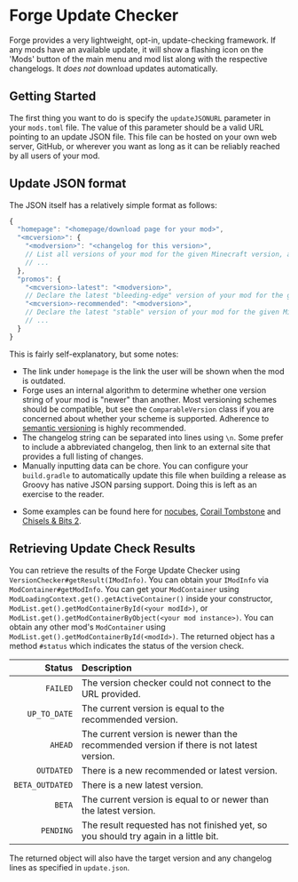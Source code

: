 Forge Update Checker
====================

Forge provides a very lightweight, opt-in, update-checking framework. If any mods have an available update, it will show a flashing icon on the 'Mods' button of the main menu and mod list along with the respective changelogs. It *does not* download updates automatically.

Getting Started
---------------

The first thing you want to do is specify the `updateJSONURL` parameter in your `mods.toml` file. The value of this parameter should be a valid URL pointing to an update JSON file. This file can be hosted on your own web server, GitHub, or wherever you want as long as it can be reliably reached by all users of your mod.

Update JSON format
------------------

The JSON itself has a relatively simple format as follows:

```js
{
  "homepage": "<homepage/download page for your mod>",
  "<mcversion>": {
    "<modversion>": "<changelog for this version>", 
    // List all versions of your mod for the given Minecraft version, along with their changelogs
    // ...
  },
  "promos": {
    "<mcversion>-latest": "<modversion>",
    // Declare the latest "bleeding-edge" version of your mod for the given Minecraft version
    "<mcversion>-recommended": "<modversion>",
    // Declare the latest "stable" version of your mod for the given Minecraft version
    // ...
  }
}
```

This is fairly self-explanatory, but some notes:
 
* The link under `homepage` is the link the user will be shown when the mod is outdated.
* Forge uses an internal algorithm to determine whether one version string of your mod is "newer" than another. Most versioning schemes should be compatible, but see the `ComparableVersion` class if you are concerned about whether your scheme is supported. Adherence to [semantic versioning][semver] is highly recommended.
* The changelog string can be separated into lines using `\n`. Some prefer to include a abbreviated changelog, then link to an external site that provides a full listing of changes.
* Manually inputting data can be chore. You can configure your `build.gradle` to automatically update this file when building a release as Groovy has native JSON parsing support. Doing this is left as an exercise to the reader.

- Some examples can be found here for [nocubes][], [Corail Tombstone][corail] and [Chisels & Bits 2][chisel].

Retrieving Update Check Results
-------------------------------

You can retrieve the results of the Forge Update Checker using `VersionChecker#getResult(IModInfo)`. You can obtain your `IModInfo` via `ModContainer#getModInfo`. You can get your `ModContainer` using `ModLoadingContext.get().getActiveContainer()` inside your constructor, `ModList.get().getModContainerById(<your modId>)`, or `ModList.get().getModContainerByObject(<your mod instance>)`. You can obtain any other mod's `ModContainer` using `ModList.get().getModContainerById(<modId>)`. The returned object has a method `#status` which indicates the status of the version check.

|          Status | Description |
|----------------:|:------------|
|        `FAILED` | The version checker could not connect to the URL provided. |
|    `UP_TO_DATE` | The current version is equal to the recommended version. |
|    `AHEAD` | The current version is newer than the recommended version if there is not latest version. |
|      `OUTDATED` | There is a new recommended or latest version. |
| `BETA_OUTDATED` | There is a new latest version. |
|          `BETA` | The current version is equal to or newer than the latest version. |
|       `PENDING` | The result requested has not finished yet, so you should try again in a little bit. |

The returned object will also have the target version and any changelog lines as specified in `update.json`.

[semver]: https://semver.org/
[nocubes]: https://cadiboo.github.io/projects/nocubes/update.json
[corail]: https://github.com/Corail31/tombstone_lite/blob/master/update.json
[chisel]: https://github.com/Aeltumn/Chisels-and-Bits-2/blob/master/update.json
